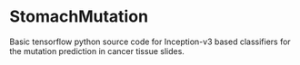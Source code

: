 # StomachMutation
Basic tensorflow python source code for Inception-v3 based classifiers for the mutation prediction in cancer tissue slides.
